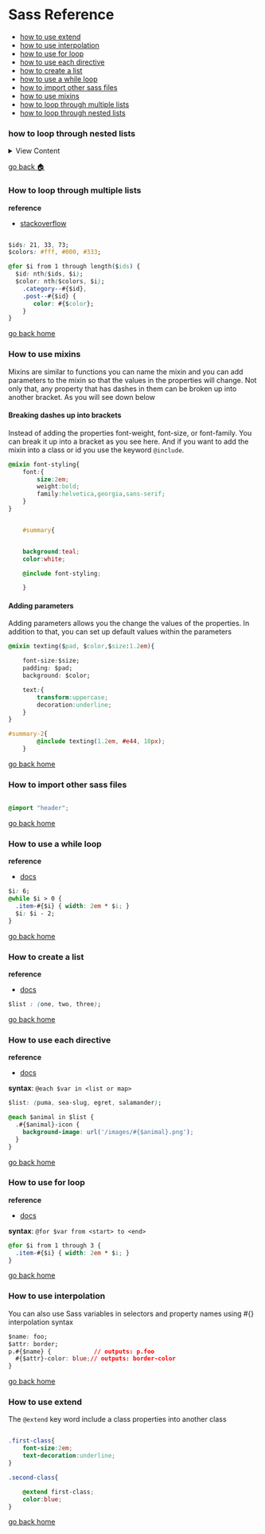 # Sass Reference

- [how to use extend][extend]
- [how to use interpolation][interpolation]
- [how to use for loop][for]
- [how to use each directive][each]
- [how to create a list][list]
- [how to use a while loop][while]
- [how to import other sass files][import]
- [how to use mixins][mixin]
- [how to loop through multiple lists][loop-lists]
- [how to loop through nested lists][nested-lists]

[nested-lists]:#how-to-loop-through-nested-lists
[loop-lists]:#how-to-loop-through-multiple-lists
[mixin]:#how-to-use-mixins
[import]:#how-to-import-other-sass-files
[while]:#how-to-use-a-while-loop
[list]:#how-to-create-a-list
[each]:#how-to-use-each-directive
[for]:#how-to-use-for-loop
[interpolation]:#how-to-use-interpolation
[extend]:#how-to-use-extend
[home]:#sass-reference

### how to loop through nested lists
<details>
  <summary>
  View Content
  </summary>


**CSS**
```css
$list: ("red",#ff4d4d), ("blue",#3366ff),("green",#009933);

/****************
  GENERAL
****************/

@for $i from 1 through length($list){

  $col: nth($list, $i);
  $hover: nth($col,2);
  $bg: nth($col,1);

  a{
    color: $bg;

    &:hover{
      color:$hover;
    }
  }

}
```

**SCSS**
```css

a
{
    color: 'red';
}
a:hover
{
    color: #ff4d4d;
}

a
{
    color: 'blue';
}
a:hover
{
    color: #36f;
}

a
{
    color: 'green';
}
a:hover
{
    color: #093;
}
```


</details>

[go back :house:][home]

### How to loop through multiple lists

**reference**
- [stackoverflow](https://stackoverflow.com/questions/37343932/sass-each-loop-with-multiple-lists)

```css

$ids: 21, 33, 73;
$colors: #fff, #000, #333;

@for $i from 1 through length($ids) {
  $id: nth($ids, $i);
  $color: nth($colors, $i);
    .category--#{$id},
    .post--#{$id} {
       color: #{$color};
    }
}
```

[go back home][home]

### How to use mixins

Mixins are similar to functions you can name the mixin and you can
add parameters to the mixin so that the values in the properties will
change. Not only that, any property that has dashes in them can be broken
up into another bracket. As you will see down below

#### Breaking dashes up into brackets

Instead of adding the properties font-weight, font-size, or font-family.
You can break it up into a bracket as you see here. And if you want
to add the mixin into a class or id you use the keyword `@include`.
```css
@mixin font-styling{
	font:{
		size:2em;
		weight:bold;
		family:helvetica,georgia,sans-serif;
	}
}


	#summary{


	background:teal;
	color:white;

	@include font-styling;

	}
```

#### Adding parameters

Adding parameters allows you the change the values of the properties.
In addition to that, you can set up default values within the parameters

```css
@mixin texting($pad, $color,$size:1.2em){

	font-size:$size;
	padding: $pad;
	background: $color;

	text:{
		transform:uppercase;
		decoration:underline;
	}
}

#summary-2{
		@include texting(1.2em, #e44, 18px);
	}

```



[go back home][home]

### How to import other sass files

```css

@import "header";
```

[go back home][home]

### How to use a while loop

**reference**
- [docs](http://sass-lang.com/documentation/file.SASS_REFERENCE.html#_while)

```css
$i: 6;
@while $i > 0 {
  .item-#{$i} { width: 2em * $i; }
  $i: $i - 2;
}
```

[go back home][home]

### How to create a list

**reference**
- [docs](http://sass-lang.com/documentation/file.SASS_REFERENCE.html#Lists)

```css
$list : (one, two, three);
```

[go back home][home]

### How to use each directive

**reference**
- [docs](http://sass-lang.com/documentation/file.SASS_REFERENCE.html#_each__each-directive)

**syntax**: `@each $var in <list or map>`

```css
$list: (puma, sea-slug, egret, salamander);

@each $animal in $list {
  .#{$animal}-icon {
    background-image: url('/images/#{$animal}.png');
  }
}
```

[go back home][home]

### How to use for loop

**reference**
- [docs](http://sass-lang.com/documentation/file.SASS_REFERENCE.html#_for)

**syntax**: `@for $var from <start> to <end>`

```css
@for $i from 1 through 3 {
  .item-#{$i} { width: 2em * $i; }
}

```


[go back home][home]


### How to use interpolation

You can also use Sass variables in selectors and property names using #{} interpolation syntax

```css
$name: foo;
$attr: border;
p.#{$name} {			// outputs: p.foo
  #{$attr}-color: blue;// outputs: border-color
}


```

[go back home][home]

### How to use extend

The `@extend` key word include a class properties
into another class

```css

.first-class{
	font-size:2em;
	text-decoration:underline;
}

.second-class{

	@extend first-class;
	color:blue;
}

```

[go back home][home]
